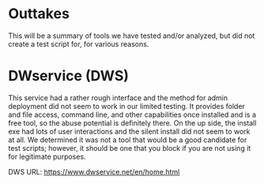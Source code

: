 # Outtakes

This will be a summary of tools we have tested and/or analyzed, but did not create a test script for, for various reasons.

# DWservice (DWS)

This service had a rather rough interface and the method for admin deployment did not seem to work in our limited testing. It provides folder and file access, command line, and other capabilities once installed and is a free tool, so the abuse potential is definitely there. On the up side, the install exe had lots of user interactions and the silent install did not seem to work at all.  We determined it was not a tool that would be a good candidate for test scripts; however, it should be one that you block if you are not using it for legitimate purposes.  

DWS URL: https://www.dwservice.net/en/home.html
